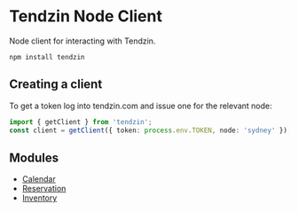 # Tendzin Node Client

Node client for interacting with Tendzin.

```
npm install tendzin
```

## Creating a client

To get a token log into tendzin.com and issue one for the relevant node:

```ts
import { getClient } from 'tendzin';
const client = getClient({ token: process.env.TOKEN, node: 'sydney' });
```

## Modules

* [Calendar](/docs/calendar.md)
* [Reservation](/docs/reservation.md)
* [Inventory](/docs/inventory.md)
